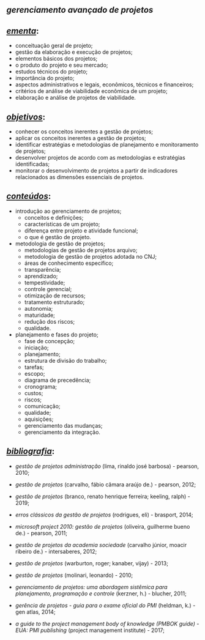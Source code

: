 ## *gerenciamento avançado de projetos*
## <ins>*ementa*</ins>:
- conceituação geral de projeto;
- gestão da elaboração e execução de projetos;
- elementos básicos dos projetos;
- o produto do projeto e seu mercado;
- estudos técnicos do projeto;
- importância do projeto;
- aspectos administrativos e legais, econômicos, técnicos e financeiros;
- critérios de análise de viabilidade econômica de um projeto;
- elaboração e análise de projetos de viabilidade.

## <ins>*objetivos*</ins>:
- conhecer os conceitos inerentes a gestão de projetos;
- aplicar os conceitos inerentes a gestão de projetos;
- identificar estratégias e metodologias de planejamento e monitoramento de projetos;
- desenvolver projetos de acordo com as metodologias e estratégias identificadas;
- monitorar o desenvolvimento de projetos a partir de indicadores relacionados as dimensões essenciais de projetos.

## <ins>*conteúdos*</ins>:
- introdução ao gerenciamento de projetos;
  - conceitos e definições;
  - características de um projeto;
  - diferença entre projeto e atividade funcional;
  - o que é gestão de projeto.
- metodologia de gestão de projetos;
  - metodologias de gestão de projetos arquivo;
  - metodologia de gestão de projetos adotada no CNJ;
  - áreas de conhecimento específico;
  - transparência;
  - aprendizado;
  - tempestividade;
  - controle gerencial;
  - otimização de recursos;
  - tratamento estruturado;
  - autonomia;
  - maturidade;
  - redução dos riscos;
  - qualidade.
- planejamento e fases do projeto;
  - fase de concepção;
  - iniciação;
  - planejamento;
  - estrutura de divisão do trabalho;
  - tarefas;
  - escopo;
  - diagrama de precedência;
  - cronograma;
  - custos;
  - riscos;
  - comunicação;
  - qualidade;
  - aquisições;
  - gerenciamento das mudanças;
  - gerenciamento da integração.

## <ins>*bibliografia*</ins>:
- *gestão de projetos administração* (lima, rinaldo josé barbosa) - pearson, 2010;
- *gestão de projetos* (carvalho, fábio câmara araújo de.) - pearson, 2012;
- *gestão de projetos* (branco, renato henrique ferreira;  keeling, ralph) - 2019;
- *erros clássicos da gestão de projetos* (rodrigues, eli) - brasport, 2014;
- *microsoft project 2010: gestão de projetos* (oliveira, guilherme bueno de.) - pearson, 2011;
- *gestão de projetos da academia sociedade* (carvalho júnior, moacir ribeiro de.) - intersaberes, 2012;
- *gestão de projetos* (warburton, roger; kanaber, vijay) - 2013;
- *gestão de projetos* (molinari, leonardo) - 2010;

- *gerenciamento de projetos: uma abordagem sistêmica para planejamento, programação e controle* (kerzner, h.) - blucher, 2011;
- *gerência de projetos - guia para o exame oficial do PMI* (heldman, k.) - gen atlas, 2014;
- *a guide to the project management body of knowledge (PMBOK guide) - EUA: PMI publishing* (project management institute) - 2017;